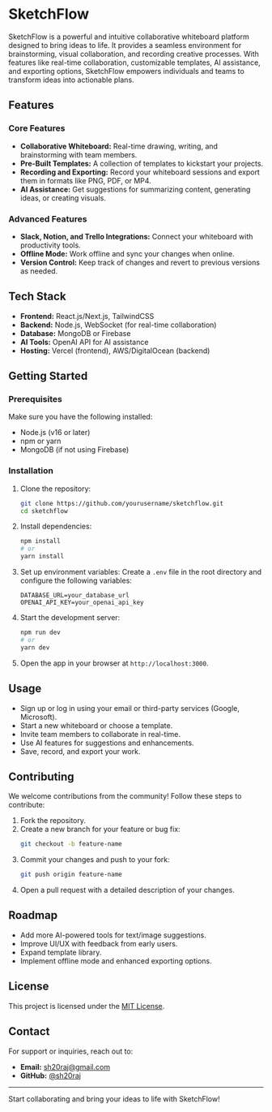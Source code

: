 # SketchFlow

SketchFlow is a powerful and intuitive collaborative whiteboard platform designed to bring ideas to life. It provides a seamless environment for brainstorming, visual collaboration, and recording creative processes. With features like real-time collaboration, customizable templates, AI assistance, and exporting options, SketchFlow empowers individuals and teams to transform ideas into actionable plans.

## Features

### Core Features
- **Collaborative Whiteboard:** Real-time drawing, writing, and brainstorming with team members.
- **Pre-Built Templates:** A collection of templates to kickstart your projects.
- **Recording and Exporting:** Record your whiteboard sessions and export them in formats like PNG, PDF, or MP4.
- **AI Assistance:** Get suggestions for summarizing content, generating ideas, or creating visuals.

### Advanced Features
- **Slack, Notion, and Trello Integrations:** Connect your whiteboard with productivity tools.
- **Offline Mode:** Work offline and sync your changes when online.
- **Version Control:** Keep track of changes and revert to previous versions as needed.

## Tech Stack
- **Frontend:** React.js/Next.js, TailwindCSS
- **Backend:** Node.js, WebSocket (for real-time collaboration)
- **Database:** MongoDB or Firebase
- **AI Tools:** OpenAI API for AI assistance
- **Hosting:** Vercel (frontend), AWS/DigitalOcean (backend)

## Getting Started

### Prerequisites
Make sure you have the following installed:
- Node.js (v16 or later)
- npm or yarn
- MongoDB (if not using Firebase)

### Installation
1. Clone the repository:
   ```bash
   git clone https://github.com/yourusername/sketchflow.git
   cd sketchflow
   ```
2. Install dependencies:
   ```bash
   npm install
   # or
   yarn install
   ```
3. Set up environment variables:
   Create a `.env` file in the root directory and configure the following variables:
   ```env
   DATABASE_URL=your_database_url
   OPENAI_API_KEY=your_openai_api_key
   ```
4. Start the development server:
   ```bash
   npm run dev
   # or
   yarn dev
   ```
5. Open the app in your browser at `http://localhost:3000`.

## Usage
- Sign up or log in using your email or third-party services (Google, Microsoft).
- Start a new whiteboard or choose a template.
- Invite team members to collaborate in real-time.
- Use AI features for suggestions and enhancements.
- Save, record, and export your work.

## Contributing
We welcome contributions from the community! Follow these steps to contribute:
1. Fork the repository.
2. Create a new branch for your feature or bug fix:
   ```bash
   git checkout -b feature-name
   ```
3. Commit your changes and push to your fork:
   ```bash
   git push origin feature-name
   ```
4. Open a pull request with a detailed description of your changes.

## Roadmap
- Add more AI-powered tools for text/image suggestions.
- Improve UI/UX with feedback from early users.
- Expand template library.
- Implement offline mode and enhanced exporting options.

## License
This project is licensed under the [MIT License](LICENSE).

## Contact
For support or inquiries, reach out to:
- **Email:** sh20raj@gmail.com
- **GitHub:** [@sh20raj](https://github.com/sh20raj)

---

Start collaborating and bring your ideas to life with SketchFlow!